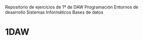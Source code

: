 Repositorio de ejercicios de 1º de DAW
Programación
Entornos de desarrollo
Sistemas Informáticos
Bases de datos

# 1DAW
